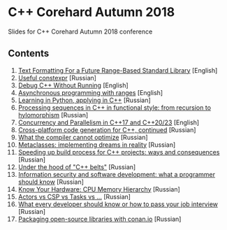 # C++ Corehard Autumn 2018

Slides for C++ Corehard Autumn 2018 conference

## Contents

1. [Text Formatting For a Future Range-Based Standard Library](https://github.com/PatriotRossii/cppcorehard-autumn-2018/blob/master/slides/c-corehard-autumn-2018-text-formatting-for-a-future-rangebased-standard-library-arno-schdl.pdf) [English]
2. [Useful constexpr](https://github.com/PatriotRossii/cppcorehard-autumn-2018/blob/master/slides/c-corehard-autumn-2018-constexpr.pdf) [Russian]
3. [Debug C++ Without Running](https://github.com/PatriotRossii/cppcorehard-autumn-2018/blob/master/slides/c-corehard-autumn-2018-debug-c-without-running-anastasia-kazakova.pdf) [English]
4. [Asynchronous programming with ranges](https://github.com/PatriotRossii/cppcorehard-autumn-2018/blob/master/slides/c-corehard-autumn-2018-asynchronous-programming-with-ranges-ivan-uki.pdf) [English]
5. [Learning in Python, applying in C++](https://github.com/PatriotRossii/cppcorehard-autumn-2018/blob/master/slides/c-corehard-autumn-2018-python-c.pdf) [Russian]
6. [Processing sequences in C++ in functional style: from recursion to hylomorphism](https://github.com/PatriotRossii/cppcorehard-autumn-2018/blob/master/slides/c-corehard-autumn-2018-c.pdf) [Russian]
7. [Concurrency and Parallelism in C++17 and C++20/23](https://github.com/PatriotRossii/cppcorehard-autumn-2018/blob/master/slides/c-corehard-autumn-2018-concurrency-and-parallelism-in-c17-and-c2023-rainer-grimm.pdf) [English]
8. [Cross-platform code generation for C++, continued](https://github.com/PatriotRossii/cppcorehard-autumn-2018/blob/master/slides/c-corehard-autumn-2018-c-205722606.pdf) [Russian]
9. [What the compiler cannot optimize](https://github.com/PatriotRossii/cppcorehard-autumn-2018/blob/master/slides/c-corehard-autumn-2018.pdf) [Russian]
10. [Metaclasses: implementing dreams in reality](https://github.com/PatriotRossii/cppcorehard-autumn-2018/blob/master/slides/c-corehard-autumn-2018-205726533.pdf) [Russian]
11. [Speeding up build process for C++ projects: ways and consequences](https://github.com/PatriotRossii/cppcorehard-autumn-2018/blob/master/slides/c-corehard-autumn-2018-c-205727347.pdf) [Russian]
12. [Under the hood of "C++ belts"](https://github.com/PatriotRossii/cppcorehard-autumn-2018/blob/master/slides/c-corehard-autumn-2018-c-205729498.pdf) [Russian]
13. [Information security and software development: what a programmer should know](https://github.com/PatriotRossii/cppcorehard-autumn-2018/blob/master/slides/c-corehard-autumn-2018-205731952.pdf) [Russian]
14. [Know Your Hardware: CPU Memory Hierarchy](https://github.com/PatriotRossii/cppcorehard-autumn-2018/blob/master/slides/c-corehard-autumn-2018-205735056.pdf) [Russian]
15. [Actors vs CSP vs Tasks vs ...](https://github.com/PatriotRossii/cppcorehard-autumn-2018/blob/master/slides/c-corehard-autumn-2018-actors-vs-csp-vs-tasks-vs.pdf) [Russian]
16. [What every developer should know or how to pass your job interview](https://github.com/PatriotRossii/cppcorehard-autumn-2018/blob/master/slides/c-corehard-autumn-2018-c-205736176.pdf) [Russian]
17. [Packaging open-source libraries with conan.io](https://github.com/PatriotRossii/cppcorehard-autumn-2018/blob/master/slides/c-corehard-autumn-2018-conanio.pdf) [Russian]
